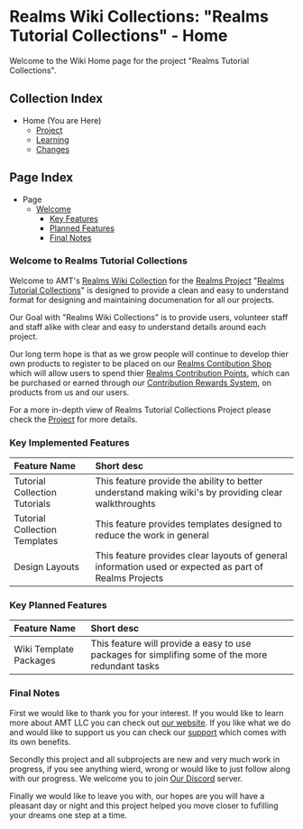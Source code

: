 [Webpage AMTHome]:https://ancientmajiktech.square.site/
[Webpage AMTSupport]:https://ancientmajiktech.square.site/support-systems

[Discord Invite]:https://discord.gg/8P2kvwm

[Page]:https://github.com/Ancient-Majik-Tech/Learn.Tutorial.Collections/blob/main/README.md

[Page Project Home]:https://github.com/Ancient-Majik-Tech/Learn.Tutorial.Collections/blob/main/Project/ProjectHome.md
[Page Learn Home]:https://github.com/Ancient-Majik-Tech/Learn.Tutorial.Collections/blob/main/Learn/Learn_Home.md
[Page Changes Home]:https://github.com/Ancient-Majik-Tech/Learn.Tutorial.Collections/blob/main/Changes/ChangeLog.md

[DL Proj TutWiki]:link 
[DL User RCP]:link
[DL User ContributeRewards]:link
[DL Proj Proj]:l
[DL User Shop]:l


[Sec Welcome]:https://github.com/Ancient-Majik-Tech/Learn.Tutorial.Collections/blob/main/README.md#welcome-to-realms-tutorial-collections
[Sec Features]:https://github.com/Ancient-Majik-Tech/Learn.Tutorial.Collections/blob/main/README.md#key-implemented-features
[Sec PlannedFeatures]:link
[Sec FinalNotes]:https://github.com/Ancient-Majik-Tech/Learn.Tutorial.Collections/blob/main/README.md#final-notes

# Realms Wiki Collections: "Realms Tutorial Collections" - Home

Welcome to the Wiki Home page for the project "Realms Tutorial Collections".

## Collection Index

- Home (You are Here)
	- [Project][Page Project Home]
	- [Learning][Page Learn Home]
	- [Changes][Page Changes Home]

## Page Index

- Page
	- [Welcome][Sec Welcome]
		- [Key Features][Sec Features]
		- [Planned Features][Sec PlannedFeatures]
		- [Final Notes][Sec FinalNotes]

### Welcome to Realms Tutorial Collections

Welcome to AMT's [Realms Wiki Collection][DL Proj TutWiki] for the [Realms Project][DL Proj Proj] "[Realms Tutorial Collections][Page Project Home]" is designed to provide a clean and easy to understand format for designing and maintaining documenation for all our projects.

Our Goal with "Realms Wiki Collections" is to provide users, volunteer staff and staff alike with clear and easy to understand details around each project.

Our long term hope is that as we grow people will continue to develop thier own products to register to be placed on our [Realms Contibution Shop][DL User Shop] which will allow users to spend thier [Realms Contribution Points][DL User RCP], which can be purchased or earned through our [Contribution Rewards System][DL User ContributeRewards], on products from us and our users.

For a more in-depth view of Realms Tutorial Collections Project please check the [Project][Page Project Home] for more details.


### Key Implemented Features

|Feature Name|Short desc|
|:---|:---|
|Tutorial Collection Tutorials|This feature provide the ability to better understand making wiki's by providing clear walkthroughts|
|Tutorial Collection Templates|This feature provides templates designed to reduce the work in general|
|Design Layouts|This feature provides clear layouts of general information used or expected as part of Realms Projects|

### Key Planned Features

|Feature Name|Short desc|
|:---|:---|
|Wiki Template Packages|This feature will provide a easy to use packages for simplifing some of the more redundant tasks|


### Final Notes

First we would like to thank you for your interest. If you would like to learn more about AMT LLC you can check out [our website][Webpage AMTHome]. If you like what we do and would like to support us you can check our [support][Webpage AMTSupport] which comes with its own benefits.

Secondly this project and all subprojects are new and very much work in progress, if you see anything wierd, wrong or would like to just follow along with our progress. We welcome you to join [Our Discord][Discord Invite] server.

Finally we would like to leave you with, our hopes are you will have a pleasant day or night and this project helped you move closer to fufilling your dreams one step at a time.